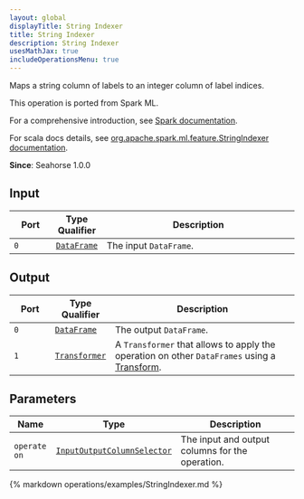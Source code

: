 ```yaml
---
layout: global
displayTitle: String Indexer
title: String Indexer
description: String Indexer
usesMathJax: true
includeOperationsMenu: true
---
```

Maps a string column of labels to an integer column of label indices.

This operation is ported from Spark ML.


For a comprehensive introduction, see
<a target="_blank" href="https://spark.apache.org/docs/1.6.1/ml-features.html#stringindexer">Spark documentation</a>.


For scala docs details, see
<a target="_blank" href="https://spark.apache.org/docs/1.6.1/api/scala/index.html#org.apache.spark.ml.feature.StringIndexer">org.apache.spark.ml.feature.StringIndexer documentation</a>.

**Since**: Seahorse 1.0.0

## Input


<table>
<thead>
<tr>
<th style="width:15%">Port</th>
<th style="width:15%">Type Qualifier</th>
<th style="width:70%">Description</th>
</tr>
</thead>
<tbody>
    <tr><td><code>0</code></td><td><code><a href="../classes/dataframe.html">DataFrame</a></code></td><td>The input <code>DataFrame</code>.</td></tr>
</tbody>
</table>


## Output


<table>
<thead>
<tr>
<th style="width:15%">Port</th>
<th style="width:15%">Type Qualifier</th>
<th style="width:70%">Description</th>
</tr>
</thead>
<tbody>
    <tr><td><code>0</code></td><td><code><a href="../classes/dataframe.html">DataFrame</a></code></td><td>The output <code>DataFrame</code>.</td></tr><tr><td><code>1</code></td><td><code><a href="../classes/transformer.html">Transformer</a></code></td><td>A <code>Transformer</code> that allows to apply the operation on other <code>DataFrames</code> using a <a href="transform.html">Transform</a>.</td></tr>
</tbody>
</table>


## Parameters


<table class="table">
<thead>
<tr>
<th style="width:15%">Name</th>
<th style="width:15%">Type</th>
<th style="width:70%">Description</th>
</tr>
</thead>
<tbody>

<tr>
<td><code>operate on</code></td>
<td><code><a href="../parameter_types.html#input-output-column-selector">InputOutputColumnSelector</a></code></td>
<td>The input and output columns for the operation.</td>
</tr>

</tbody>
</table>


{% markdown operations/examples/StringIndexer.md %}
